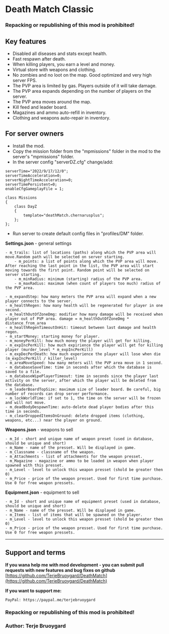 # Death Match Classic
### Repacking or republishing of this mod is prohibited!

## Key features
* Disabled all diseases and stats except health.
* Fast respawn after death.
* When killing players, you earn a level and money.
* Virtual store with weapons and clothing.
* No zombies and no loot on the map. Good optimized and very high server FPS.
* The PVP area is limited by gas. Players outside of it will take damage.
* The PVP area expands depending on the number of players on the server.
* The PVP area moves around the map.
* Kill feed and leader board.
* Magazines and ammo auto-refill in inventory.
* Clothing and weapons auto-repair in inventory.

## For server owners
* Install the mod. 
* Copy the mission folder from the "mpmissions" folder in the mod to the server's "mpmissions" folder.
* In the server config "serverDZ.cfg" change/add:
```
serverTime="2022/9/17/12/0";
serverTimeAcceleration=0;
serverNightTimeAcceleration=0;
serverTimePersistent=0;
enableCfgGameplayFile = 1;

class Missions
{
    class DayZ
    {
        template="deathMatch.chernarusplus";
    };
};
```
* Run server to create default config files in "profiles/DM" folder.

**Settings.json** - general settings
```
- m_trails: list of locations (paths) along which the PVP area will move.Random path will be selected on server starting.
    - m_points: a list of points along which the PVP area will move. After reaching the last point in the list, the PVP area will start moving towards the first point. Random point will be selected on server starting.
    - m_minRadius: minimum (starting) radius of the PVP area.
    - m_maxRadius: maximum (when count of players too much) radius of the PVP area.

- m_expandStep: how many meters the PVP area will expand when a new player connects to the server.
- m_healthRegen: how many health will be regenerated for player in one second.
- m_healthOutOfZoneDmg: modifier how many damage will be received when player out of PVP area. damage = m_healthOutOfZoneDmg * distance_from_area
- m_healthRegenTimeoutOnHit: timeout between last damage and health regen.
- m_startMoney: starting money for player.
- m_moneyPerKill: how much money the player will get for killing.
- m_expIncPerKill: how much expirience the player will get for killing player (murder_level * m_expIncPerKill)
- m_expDecPerDeath: how much experience the player will lose when die (m_expIncPerKill / killer_level)
- m_areaMoveSpeed: how many meters will the PVP area move in 1 second.
- m_databaseSaveTime: time in seconds after which the database is saved to a file.
- m_databaseWipePlayerTimeout: time in seconds since the player last activity on the server, after which the player will be deleted from the database.
- m_leaderBoardTopSize: maximum size of leader board. Be careful, big number of records can drop server performance.
- m_lockWorldTime: if set to 1, the time on the server will be frozen and will not move.
- m_deadBodyDespawnTime: auto-delete dead player bodies after this time in seconds.
- m_clearDroppedItemsOnGround: delete dropped items (clothing, weapons, etc...) near the player on ground.
```

**Weapons.json** - weapons to sell
```
- m_Id - short and unique name of weapon preset (used in database, should be unique and short)
- m_Name - name of the presset. Will be displayed in game.
- m_Classname - classname of the weapon.
- m_Attachments - list of attachments for the weapon presset.
- m_Magazine - magazine or ammo to be loaded in weapon when player spawned with this presset.
- m_Level - level to unlock this weapon presset (shold be greater then 0)
- m_Price - price of the weapon presset. Used for first time purchase. Use 0 for free weapon pressets.
```

**Equipment.json** - equipment to sell
```
- m_Id - short and unique name of equipment preset (used in database, should be unique and short)
- m_Name - name of the presset. Will be displayed in game.
- m_Items - list of items that will be spawned on the player.
- m_Level - level to unlock this weapon presset (shold be greater then 0)
- m_Price - price of the weapon presset. Used for first time purchase. Use 0 for free weapon pressets.
```

_________________

## Support and terms
**If you wana help me with mod development - you can submit pull requests with new features and bug fixes on github**
[https://github.com/TerjeBruoygard/DeathMatch](https://github.com/TerjeBruoygard/DeathMatch)

**If you want to support me:**
```
PayPal: https://paypal.me/terjebruoygard
```

### Repacking or republishing of this mod is prohibited!

### Author: Terje Bruoygard
